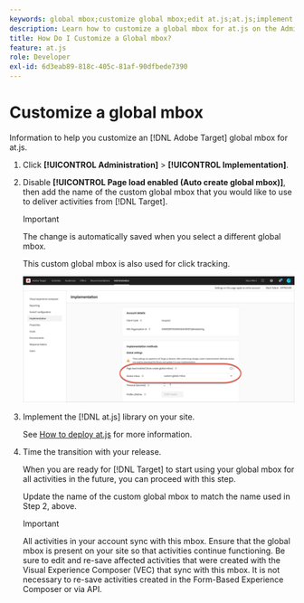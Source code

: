```yaml
---
keywords: global mbox;customize global mbox;edit at.js;at.js;implement at.js
description: Learn how to customize a global mbox for at.js on the Administration-Implementation page in Adobe Target.
title: How Do I Customize a Global mbox?
feature: at.js
role: Developer
exl-id: 6d3eab89-818c-405c-81af-90dfbede7390
---
```

# Customize a global mbox

Information to help you customize an [!DNL Adobe Target] global mbox for at.js.

1. Click **[!UICONTROL Administration]** > **[!UICONTROL Implementation]**.

1. Disable **[!UICONTROL Page load enabled (Auto create global mbox)]**, then add the name of the custom global mbox that you would like to use to deliver activities from [!DNL Target].

   >[!IMPORTANT]
   >
   >The change is automatically saved when you select a different global mbox.

   This custom global mbox is also used for click tracking.

   ![custom-global-mbox](/help/main/c-implementing-target/c-implementing-target-for-client-side-web/t-mbox-download/c-understanding-global-mbox/assets/custom-global-mbox.png)

1. Implement the [!DNL at.js] library on your site.

   See [How to deploy at.js](/help/main/c-implementing-target/c-implementing-target-for-client-side-web/how-to-deployatjs/how-to-deployatjs.md) for more information.

1. Time the transition with your release.

   When you are ready for [!DNL Target] to start using your global mbox for all activities in the future, you can proceed with this step.

   Update the name of the custom global mbox to match the name used in Step 2, above.

   >[!IMPORTANT]
   >
   >All activities in your account sync with this mbox. Ensure that the global mbox is present on your site so that activities continue functioning. Be sure to edit and re-save affected activities that were created with the Visual Experience Composer (VEC) that sync with this mbox. It is not necessary to re-save activities created in the Form-Based Experience Composer or via API.

